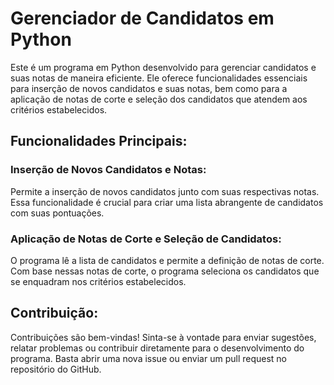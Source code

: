 # Gerenciador de Candidatos em Python
Este é um programa em Python desenvolvido para gerenciar candidatos e suas notas de maneira eficiente. Ele oferece funcionalidades essenciais para inserção de novos candidatos e suas notas, bem como para a aplicação de notas de corte e seleção dos candidatos que atendem aos critérios estabelecidos.
## Funcionalidades Principais:
### Inserção de Novos Candidatos e Notas:

Permite a inserção de novos candidatos junto com suas respectivas notas.
Essa funcionalidade é crucial para criar uma lista abrangente de candidatos com suas pontuações.

### Aplicação de Notas de Corte e Seleção de Candidatos:

O programa lê a lista de candidatos e permite a definição de notas de corte.
Com base nessas notas de corte, o programa seleciona os candidatos que se enquadram nos critérios estabelecidos.

## Contribuição:
Contribuições são bem-vindas! Sinta-se à vontade para enviar sugestões, relatar problemas ou contribuir diretamente para o desenvolvimento do programa. Basta abrir uma nova issue ou enviar um pull request no repositório do GitHub.
